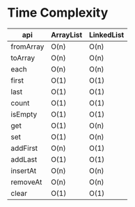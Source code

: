 # Time Complexity

api       |ArrayList|LinkedList
----------|---------|----------
fromArray |O(n)     |O(n)
toArray   |O(n)     |O(n)
each      |O(n)     |O(n)
first     |O(1)     |O(1)
last      |O(1)     |O(1)
count     |O(1)     |O(1)
isEmpty   |O(1)     |O(1)
get       |O(1)     |O(n)
set       |O(1)     |O(n)
addFirst  |O(n)     |O(1)
addLast   |O(1)     |O(1)
insertAt  |O(n)     |O(n)
removeAt  |O(n)     |O(n)
clear     |O(1)     |O(1)
